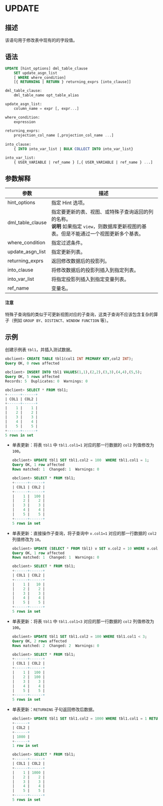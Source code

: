 # UPDATE

## 描述

该语句用于修改表中现有的的字段值。

## 语法

```sql
UPDATE [hint_options] dml_table_clause 
    SET update_asgn_list 
    [ WHERE where_condition]
    [{ RETURNING | RETURN } returning_exprs [into_clause]]

dml_table_clause:
    dml_table_name opt_table_alias

update_asgn_list:
    column_name = expr [, expr...]

where_condition:
    expression
    
returning_exprs:
    projection_col_name [,projection_col_name ...]
 
into_clause: 
    { INTO into_var_list | BULK COLLECT INTO into_var_list}

into_var_list:
    { USER_VARIABLE | ref_name } [,{ USER_VARIABLE | ref_name } ...]
```

## 参数解释

|        参数        |                                                     描述                                                      |
|------------------|-------------------------------------------------------------------------------------------------------------|
| hint_options     | 指定 Hint 选项。                                                                                                 |
| dml_table_clause | 指定要更新的表、视图、或特殊子查询返回的列的名称。<br> **说明**  如果指定 `view`，则数据库更新视图的基表。但是不能通过一个视图更新多个基表。 |
| where_condition  | 指定过滤条件。                                                                                                     |
| update_asgn_list | 指定更新列表。                                                                                                     |
| returning_exprs  | 返回修改数据后的投影列。                                                                                                |
| into_clause      | 将修改数据后的投影列插入到指定列表。                                                                                          |
| into_var_list    | 将指定投影列插入到指定变量列表。                                                                                            |
| ref_name         | 变量名。                                                                                                        |

  <main id="notice" type='notice'>
    <h4>注意</h4>
    <p>特殊子查询指的类似于可更新视图对应的子查询，这类子查询不应该包含复杂的算子（例如 <code>GROUP BY</code>、<code>DISTINCT</code>、<code>WINDOW FUNCTION</code> 等）。</p>
  </main>

## 示例

创建示例表 `tbl1`，并插入测试数据。

```sql
obclient> CREATE TABLE tbl1(col1 INT PRIMARY KEY,col2 INT);
Query OK, 0 rows affected

obclient> INSERT INTO tbl1 VALUES(1,1),(2,2),(3,3),(4,4),(5,5);
Query OK, 5 rows affected
Records: 5  Duplicates: 0  Warnings: 0

obclient> SELECT * FROM tbl1;
+------+------+
| COL1 | COL2 |
+------+------+
|    1 |    1 |
|    2 |    2 |
|    3 |    3 |
|    4 |    4 |
|    5 |    5 |
+------+------+
5 rows in set
```

* 单表更新：将表 `tbl1` 中 `tbl1.col1=1` 对应的那一行数据的 `col2` 列值修改为 `100`。

  ```sql
  obclient> UPDATE tbl1 SET tbl1.col2 = 100  WHERE tbl1.col1 = 1;
  Query OK, 1 row affected
  Rows matched: 1  Changed: 1  Warnings: 0
  
  obclient> SELECT * FROM tbl1;
  +------+------+
  | COL1 | COL2 |
  +------+------+
  |    1 |  100 |
  |    2 |    2 |
  |    3 |    3 |
  |    4 |    4 |
  |    5 |    5 |
  +------+------+
  5 rows in set
  ```

* 单表更新：直接操作子查询，将子查询中 `v.col1=1` 对应的那一行数据的 `col2` 列值修改为 `10`。

  ```sql
  obclient> UPDATE (SELECT * FROM tbl1) v SET v.col2 = 10 WHERE v.col1 = 1;
  Query OK, 1 row affected
  Rows matched: 1  Changed: 1  Warnings: 0
  
  obclient> SELECT * FROM tbl1;
  +------+------+
  | COL1 | COL2 |
  +------+------+
  |    1 |   10 |
  |    2 |    2 |
  |    3 |    3 |
  |    4 |    4 |
  |    5 |    5 |
  +------+------+
  5 rows in set
  ```

* 单表更新：将表 `tbl1` 中 `tbl1.col1<3` 对应的那一行数据的 `col2` 列值修改为 `100`。

  ```sql
  obclient> UPDATE tbl1 SET tbl1.col2 = 100 WHERE tbl1.col1 < 3;
  Query OK, 2 rows affected
  Rows matched: 2  Changed: 2  Warnings: 0
  
  obclient> SELECT * FROM tbl1;
  +------+------+
  | COL1 | COL2 |
  +------+------+
  |    1 |  100 |
  |    2 |  100 |
  |    3 |    3 |
  |    4 |    4 |
  |    5 |    5 |
  +------+------+
  5 rows in set 
  ```

* 单表更新：`RETURNING` 子句返回修改后数据。

  ```sql
  obclient> UPDATE tbl1 SET tbl1.col2 = 1000 WHERE tbl1.col1 = 1 RETURNING col2;
  +------+
  | COL2 |
  +------+
  | 1000 |
  +------+
  1 row in set
  
  obclient> SELECT * FROM tbl1;
  +------+------+
  | COL1 | COL2 |
  +------+------+
  |    1 | 1000 |
  |    2 |    2 |
  |    3 |    3 |
  |    4 |    4 |
  |    5 |    5 |
  +------+------+
  5 rows in set
  ```
